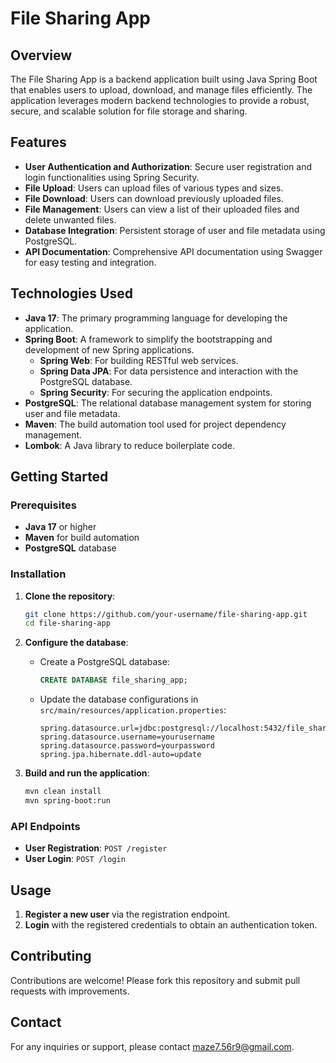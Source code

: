 # File Sharing App

## Overview
The File Sharing App is a backend application built using Java Spring Boot that enables users to upload, download, and manage files efficiently. The application leverages modern backend technologies to provide a robust, secure, and scalable solution for file storage and sharing.

## Features
- **User Authentication and Authorization**: Secure user registration and login functionalities using Spring Security.
- **File Upload**: Users can upload files of various types and sizes.
- **File Download**: Users can download previously uploaded files.
- **File Management**: Users can view a list of their uploaded files and delete unwanted files.
- **Database Integration**: Persistent storage of user and file metadata using PostgreSQL.
- **API Documentation**: Comprehensive API documentation using Swagger for easy testing and integration.

## Technologies Used
- **Java 17**: The primary programming language for developing the application.
- **Spring Boot**: A framework to simplify the bootstrapping and development of new Spring applications.
  - **Spring Web**: For building RESTful web services.
  - **Spring Data JPA**: For data persistence and interaction with the PostgreSQL database.
  - **Spring Security**: For securing the application endpoints.
- **PostgreSQL**: The relational database management system for storing user and file metadata.
- **Maven**: The build automation tool used for project dependency management.
- **Lombok**: A Java library to reduce boilerplate code.

## Getting Started
### Prerequisites
- **Java 17** or higher
- **Maven** for build automation
- **PostgreSQL** database

### Installation
1. **Clone the repository**:
   ```bash
   git clone https://github.com/your-username/file-sharing-app.git
   cd file-sharing-app
   ```

2. **Configure the database**:
   - Create a PostgreSQL database:
     ```sql
     CREATE DATABASE file_sharing_app;
     ```
   - Update the database configurations in `src/main/resources/application.properties`:
     ```properties
     spring.datasource.url=jdbc:postgresql://localhost:5432/file_sharing_app
     spring.datasource.username=yourusername
     spring.datasource.password=yourpassword
     spring.jpa.hibernate.ddl-auto=update
     ```

3. **Build and run the application**:
   ```bash
   mvn clean install
   mvn spring-boot:run
   ```

### API Endpoints
- **User Registration**: `POST /register`
- **User Login**: `POST /login`

## Usage
1. **Register a new user** via the registration endpoint.
2. **Login** with the registered credentials to obtain an authentication token.
   
## Contributing
Contributions are welcome! Please fork this repository and submit pull requests with improvements.


## Contact
For any inquiries or support, please contact [maze7.56r9@gmail.com](mailto:maze7.56r9@gmail.com).

